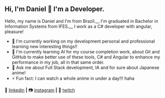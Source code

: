 ## Hi, I'm Daniel 👋 I'm a Developer.

Hello, my name is Daniel and I'm from Brazil.__
I'm graduated in Bachelor in Information Systems from IFES.__
I work as a C# developer with angular, pleasure!

- 🔭 I'm currently working on my development personal and professional learning new interesting things!!  
- 🧠 I'm currently learning AI for my course completion work, about Git and GitHub to make better use of these tools, C# and Angular to enhance my performance in my job, all in that same order.  
- 💬 Ask me about Full Stack development, IA and for sure about Japanese anime!  
- ⚡ Fun fact: I can watch a whole anime in under a day!!! haha  

👔 [linkedin][linkedin] **|** 
📷 [instagram][instagram] **|** 
🎥 [twitch][twitch]

[linkedin]: https://linkedin.com/in/daniel-com%C3%A9rio-92b271150
[instagram]: https://instagram.com/comeriodaniel
[twitch]: https://twitch.tv/tensodemais

